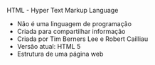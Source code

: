 HTML - Hyper Text Markup Language

- Não é uma linguagem de programação
- Criada para compartilhar informação   
- Criada por Tim Berners Lee e Robert Cailliau
- Versão atual: HTML 5
- Estrutura de uma página web
